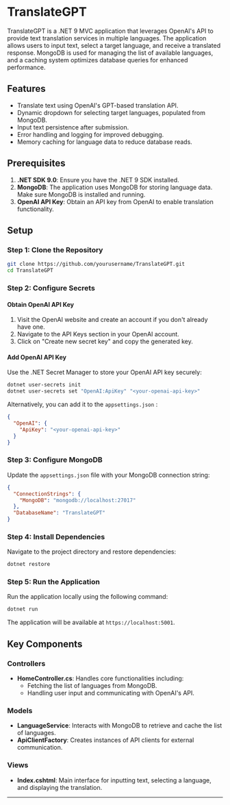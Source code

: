 
# TranslateGPT

TranslateGPT is a .NET 9 MVC application that leverages OpenAI's API to provide text translation services in multiple languages. The application allows users to input text, select a target language, and receive a translated response. MongoDB is used for managing the list of available languages, and a caching system optimizes database queries for enhanced performance.

## Features

- Translate text using OpenAI's GPT-based translation API.
- Dynamic dropdown for selecting target languages, populated from MongoDB.
- Input text persistence after submission.
- Error handling and logging for improved debugging.
- Memory caching for language data to reduce database reads.

## Prerequisites

1. **.NET SDK 9.0**: Ensure you have the .NET 9 SDK installed.
2. **MongoDB**: The application uses MongoDB for storing language data. Make sure MongoDB is installed and running.
3. **OpenAI API Key**: Obtain an API key from OpenAI to enable translation functionality.

## Setup

### Step 1: Clone the Repository

```bash
git clone https://github.com/yourusername/TranslateGPT.git
cd TranslateGPT
```

### Step 2: Configure Secrets

#### Obtain OpenAI API Key

1. Visit the OpenAI website and create an account if you don't already have one.
2. Navigate to the API Keys section in your OpenAI account.
3. Click on "Create new secret key" and copy the generated key.

#### Add OpenAI API Key

Use the .NET Secret Manager to store your OpenAI API key securely:

```bash
dotnet user-secrets init
dotnet user-secrets set "OpenAI:ApiKey" "<your-openai-api-key>"
```

Alternatively, you can add it to the `appsettings.json` :

```json
{
  "OpenAI": {
    "ApiKey": "<your-openai-api-key>"
  }
}
```

### Step 3: Configure MongoDB

Update the `appsettings.json` file with your MongoDB connection string:

```json
{
  "ConnectionStrings": {
    "MongoDB": "mongodb://localhost:27017"
  },
  "DatabaseName": "TranslateGPT"
}
```

### Step 4: Install Dependencies

Navigate to the project directory and restore dependencies:

```bash
dotnet restore
```

### Step 5: Run the Application

Run the application locally using the following command:

```bash
dotnet run
```

The application will be available at `https://localhost:5001`.

## Key Components

### Controllers

- **HomeController.cs**: Handles core functionalities including:
  - Fetching the list of languages from MongoDB.
  - Handling user input and communicating with OpenAI's API.

### Models

- **LanguageService**: Interacts with MongoDB to retrieve and cache the list of languages.
- **ApiClientFactory**: Creates instances of API clients for external communication.

### Views

- **Index.cshtml**: Main interface for inputting text, selecting a language, and displaying the translation.

---

